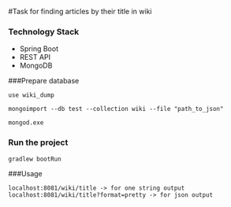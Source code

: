 #Task for finding articles by their title in wiki 

### Technology Stack
- Spring Boot
- REST API
- MongoDB

###Prepare database
```
use wiki_dump

mongoimport --db test --collection wiki --file "path_to_json"

mongod.exe
```

### Run the project

```
gradlew bootRun
```

###Usage 
```$xslt
localhost:8081/wiki/title -> for one string output
localhost:8081/wiki/title?format=pretty -> for json output
```